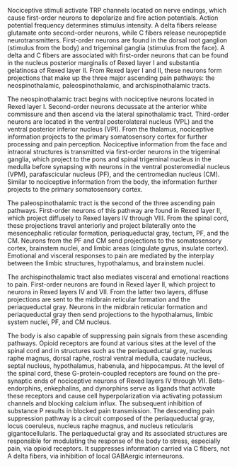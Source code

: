 Nociceptive stimuli activate TRP channels located on nerve endings, which cause first-order neurons to depolarize and fire action potentials. Action potential frequency determines stimulus intensity. A delta fibers release glutamate onto second-order neurons, while C fibers release neuropeptide neurotransmitters. First-order neurons are found in the dorsal root ganglion (stimulus from the body) and trigeminal ganglia (stimulus from the face). A delta and C fibers are associated with first-order neurons that can be found in the nucleus posterior marginalis of Rexed layer I and substantia gelatinosa of Rexed layer II. From Rexed layer I and II, these neurons form projections that make up the three major ascending pain pathways: the neospinothalamic, paleospinothalamic, and archispinothalamic tracts.

The neospinothalamic tract begins with nociceptive neurons located in Rexed layer I. Second-order neurons decussate at the anterior white commissure and then ascend via the lateral spinothalamic tract. Third-order neurons are located in the ventral posterolateral nucleus (VPL) and the ventral posterior inferior nucleus (VPI). From the thalamus, nociceptive information projects to the primary somatosensory cortex for further processing and pain perception. Nociceptive information from the face and intraoral structures is transmitted via first-order neurons in the trigeminal ganglia, which project to the pons and spinal trigeminal nucleus in the medulla before synapsing with neurons in the ventral posteromedial nucleus (VPM), parafascicular nucleus (PF), and the centromedian nucleus (CM). Similar to nociceptive information from the body, the information further projects to the primary somatosensory cortex.

The paleospinothalamic tract is the second of the three ascending pain pathways. First-order neurons of this pathway are found in Rexed layer II, which project diffusely to Rexed layers IV through VIII. From the spinal cord, these projections travel anteriorly and project bilaterally onto the mesencephalic reticular formation, periaqueductal gray, tectum, PF, and the CM. Neurons from the PF and CM send projections to the somatosensory cortex, brainstem nuclei, and limbic areas (cingulate gyrus, insulate cortex). Emotional and visceral responses to pain are mediated by the interplay between the limbic structures, hypothalamus, and brainstem nuclei.

The archispinothalamic tract also mediates visceral and emotional reactions to pain. First-order neurons are found in Rexed layer II, which project to neurons in Rexed layers IV and VII. From the latter two layers, diffuse projections are sent to the midbrain reticular formation and the periaqueductal gray. Neurons in the midbrain reticular formation and periaqueductal gray then send projections to the hypothalamus, limbic system nuclei, PF, and CM nucleus.

The body is also capable of suppressing pain signals from these ascending pathways. Opioid receptors are found at various sites at the level of the spinal cord and in structures such as the periaqueductal gray, nucleus raphe magnus, dorsal raphe, rostral ventral medulla, caudate nucleus, septal nucleus, hypothalamus, habenula, and hippocampus. At the level of the spinal cord, these G-protein-coupled receptors are found on the pre-synaptic ends of nociceptive neurons of Rexed layers IV through VII. Beta-endorphins, enkephalins, and dynorphins serve as ligands that activate these receptors and cause cell hyperpolarization via activating potassium channels and blocking calcium influx. The subsequent inhibition of substance P results in blocked pain transmission. The descending pain suppression pathway is a circuit composed of the periaqueductal gray, locus coeruleus, nucleus raphe magnus, and nucleus reticularis gigantocellularis. The periaqueductal gray and its associated structures are responsible for modulating the response of the body to stress, especially pain, via opioid receptors. It suppresses information carried via C fibers, not A delta fibers, via inhibition of local GABAergic interneurons.